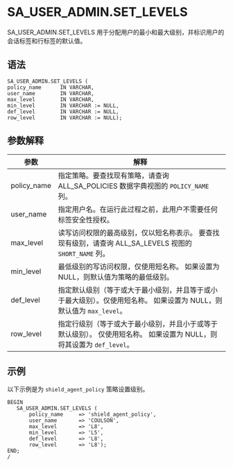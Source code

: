 SA_USER_ADMIN.SET_LEVELS 
=============================================

SA_USER_ADMIN.SET_LEVELS 用于分配用户的最小和最大级别，并标识用户的会话标签和行标签的默认值。

语法 
-----------

```unknow
SA_USER_ADMIN.SET_LEVELS (
policy_name      IN VARCHAR,
user_name        IN VARCHAR,
max_level        IN VARCHAR,
min_level        IN VARCHAR := NULL,
def_level        IN VARCHAR := NULL,
row_level        IN VARCHAR := NULL);
```



参数解释 
-------------



|   **参数**    |                                       **解释**                                       |
|-------------|------------------------------------------------------------------------------------|
| policy_name | 指定策略。要查找现有策略，请查询 ALL_SA_POLICIES 数据字典视图的 `POLICY_NAME` 列。                          |
| user_name   | 指定用户名。在运行此过程之前，此用户不需要任何标签安全性授权。                                                    |
| max_level   | 读写访问权限的最高级别，仅以短名称表示。 要查找现有级别，请查询 ALL_SA_LEVELS 视图的 `SHORT_NAME` 列。 |
| min_level   | 最低级别的写访问权限，仅使用短名称。 如果设置为 NULL，则默认值为策略的最低级别。                                        |
| def_level   | 指定默认级别（等于或大于最小级别，并且等于或小于最大级别）。仅使用短名称。 如果设置为 NULL，则默认值为 `max_level`。                |
| row_level   | 指定行级别（等于或大于最小级别，并且小于或等于默认级别）。 仅使用短名称。 如果设置为 NULL，则将其设置为 `def_level`。               |



示例 
-----------

以下示例是为 `shield_agent_policy` 策略设置级别。

```unknow
BEGIN
   SA_USER_ADMIN.SET_LEVELS (
       policy_name     => 'shield_agent_policy',
       user_name       => 'COULSON',
       max_level       => 'L8',
       min_level       => 'L5',
       def_level       => 'L8',
       row_level       => 'L8');
END;
/
```



